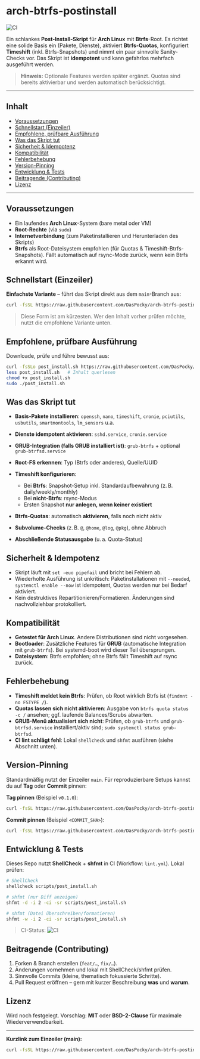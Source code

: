 # arch-btrfs-postinstall

![CI](https://github.com/DasPocky/arch-btrfs-postinstall/actions/workflows/lint.yml/badge.svg)

Ein schlankes **Post-Install-Skript** für **Arch Linux** mit **Btrfs**-Root. Es richtet eine solide Basis ein (Pakete, Dienste), aktiviert **Btrfs-Quotas**, konfiguriert **Timeshift** (inkl. Btrfs-Snapshots) und nimmt ein paar sinnvolle Sanity-Checks vor. Das Skript ist **idempotent** und kann gefahrlos mehrfach ausgeführt werden.

> **Hinweis:** Optionale Features werden später ergänzt. Quotas sind bereits aktivierbar und werden automatisch berücksichtigt.

---

## Inhalt

* [Voraussetzungen](#voraussetzungen)
* [Schnellstart (Einzeiler)](#schnellstart-einzeiler)
* [Empfohlene, prüfbare Ausführung](#empfohlene-prüfbare-ausführung)
* [Was das Skript tut](#was-das-skript-tut)
* [Sicherheit & Idempotenz](#sicherheit--idempotenz)
* [Kompatibilität](#kompatibilität)
* [Fehlerbehebung](#fehlerbehebung)
* [Version-Pinning](#version-pinning)
* [Entwicklung & Tests](#entwicklung--tests)
* [Beitragende (Contributing)](#beitragende-contributing)
* [Lizenz](#lizenz)

---

## Voraussetzungen

* Ein laufendes **Arch Linux**-System (bare metal oder VM)
* **Root-Rechte** (via `sudo`)
* **Internetverbindung** (zum Paketinstallieren und Herunterladen des Skripts)
* **Btrfs** als Root-Dateisystem empfohlen (für Quotas & Timeshift-Btrfs-Snapshots). Fällt automatisch auf rsync-Mode zurück, wenn kein Btrfs erkannt wird.

## Schnellstart (Einzeiler)

**Einfachste Variante** – führt das Skript direkt aus dem `main`-Branch aus:

```bash
curl -fsSL https://raw.githubusercontent.com/DasPocky/arch-btrfs-postinstall/main/scripts/post_install.sh | sudo bash -s --
```

> Diese Form ist am kürzesten. Wer den Inhalt vorher prüfen möchte, nutzt die empfohlene Variante unten.

## Empfohlene, prüfbare Ausführung

Downloade, prüfe und führe bewusst aus:

```bash
curl -fsSLo post_install.sh https://raw.githubusercontent.com/DasPocky/arch-btrfs-postinstall/main/scripts/post_install.sh
less post_install.sh   # Inhalt querlesen
chmod +x post_install.sh
sudo ./post_install.sh
```

## Was das Skript tut

* **Basis-Pakete installieren**: `openssh`, `nano`, `timeshift`, `cronie`, `pciutils`, `usbutils`, `smartmontools`, `lm_sensors` u.a.
* **Dienste idempotent aktivieren**: `sshd.service`, `cronie.service`
* **GRUB-Integration (falls GRUB installiert ist)**: `grub-btrfs` + optional `grub-btrfsd.service`
* **Root-FS erkennen**: Typ (Btrfs oder anderes), Quelle/UUID
* **Timeshift konfigurieren**:

  * Bei **Btrfs**: Snapshot-Setup inkl. Standardaufbewahrung (z. B. daily/weekly/monthly)
  * Bei **nicht-Btrfs**: rsync-Modus
  * Ersten Snapshot **nur anlegen, wenn keiner existiert**
* **Btrfs-Quotas**: automatisch **aktivieren**, falls noch nicht aktiv
* **Subvolume-Checks** (z. B. `@`, `@home`, `@log`, `@pkg`), ohne Abbruch
* **Abschließende Statusausgabe** (u. a. Quota-Status)

## Sicherheit & Idempotenz

* Skript läuft mit `set -euo pipefail` und bricht bei Fehlern ab.
* Wiederholte Ausführung ist unkritisch: Paketinstallationen mit `--needed`, `systemctl enable --now` ist idempotent, Quotas werden nur bei Bedarf aktiviert.
* Kein destruktives Repartitionieren/Formatieren. Änderungen sind nachvollziehbar protokolliert.

## Kompatibilität

* **Getestet für Arch Linux**. Andere Distributionen sind nicht vorgesehen.
* **Bootloader**: Zusätzliche Features für **GRUB** (automatische Integration mit `grub-btrfs`). Bei systemd-boot wird dieser Teil übersprungen.
* **Dateisystem**: Btrfs empfohlen; ohne Btrfs fällt Timeshift auf rsync zurück.

## Fehlerbehebung

* **Timeshift meldet kein Btrfs**: Prüfen, ob Root wirklich Btrfs ist (`findmnt -no FSTYPE /`).
* **Quotas lassen sich nicht aktivieren**: Ausgabe von `btrfs quota status -c /` ansehen; ggf. laufende Balances/Scrubs abwarten.
* **GRUB-Menü aktualisiert sich nicht**: Prüfen, ob `grub-btrfs` und `grub-btrfsd.service` installiert/aktiv sind; `sudo systemctl status grub-btrfsd`.
* **CI lint schlägt fehl**: Lokal `shellcheck` und `shfmt` ausführen (siehe Abschnitt unten).

## Version-Pinning

Standardmäßig nutzt der Einzeiler `main`. Für reproduzierbare Setups kannst du auf **Tag** oder **Commit** pinnen:

**Tag pinnen** (Beispiel `v0.1.0`):

```bash
curl -fsSL https://raw.githubusercontent.com/DasPocky/arch-btrfs-postinstall/v0.1.0/scripts/post_install.sh | sudo bash -s --
```

**Commit pinnen** (Beispiel `<COMMIT_SHA>`):

```bash
curl -fsSL https://raw.githubusercontent.com/DasPocky/arch-btrfs-postinstall/<COMMIT_SHA>/scripts/post_install.sh | sudo bash -s --
```

## Entwicklung & Tests

Dieses Repo nutzt **ShellCheck** + **shfmt** in CI (Workflow: `lint.yml`). Lokal prüfen:

```bash
# ShellCheck
shellcheck scripts/post_install.sh

# shfmt (nur Diff anzeigen)
shfmt -d -i 2 -ci -sr scripts/post_install.sh

# shfmt (Datei überschreiben/formatieren)
shfmt -w -i 2 -ci -sr scripts/post_install.sh
```

> CI-Status: ![CI](https://github.com/DasPocky/arch-btrfs-postinstall/actions/workflows/lint.yml/badge.svg)

## Beitragende (Contributing)

1. Forken & Branch erstellen (`feat/…`, `fix/…`).
2. Änderungen vornehmen und lokal mit ShellCheck/shfmt prüfen.
3. Sinnvolle Commits (kleine, thematisch fokussierte Schritte).
4. Pull Request eröffnen – gern mit kurzer Beschreibung **was** und **warum**.

## Lizenz

Wird noch festgelegt. Vorschlag: **MIT** oder **BSD-2-Clause** für maximale Wiederverwendbarkeit.

---

**Kurzlink zum Einzeiler (main):**

```bash
curl -fsSL https://raw.githubusercontent.com/DasPocky/arch-btrfs-postinstall/main/scripts/post_install.sh | sudo bash -s --
```
